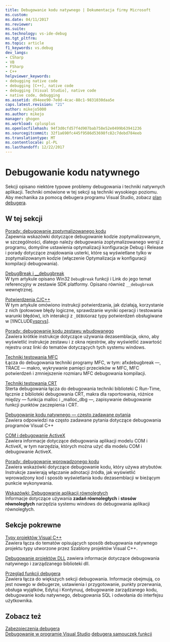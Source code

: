 ```yaml
---
title: Debugowanie kodu natywnego | Dokumentacja firmy Microsoft
ms.custom: 
ms.date: 04/11/2017
ms.reviewer: 
ms.suite: 
ms.technology: vs-ide-debug
ms.tgt_pltfrm: 
ms.topic: article
f1_keywords: vs.debug
dev_langs:
- CSharp
- VB
- FSharp
- C++
helpviewer_keywords:
- debugging native code
- debugging [C++], native code
- debugging [Visual Studio], native code
- native code, debugging
ms.assetid: d94eee90-7e0d-4cac-88c1-9831030daa5e
caps.latest.revision: "21"
author: mikejo5000
ms.author: mikejo
manager: ghogen
ms.workload: cplusplus
ms.openlocfilehash: 94f3d0cfd57f4d907bab758e52e0499b63941236
ms.sourcegitcommit: 32f1a690fc445f9586d53698fc82c7debd784eeb
ms.translationtype: MT
ms.contentlocale: pl-PL
ms.lasthandoff: 12/22/2017
---
```

# <a name="debugging-native-code"></a>Debugowanie kodu natywnego
Sekcji opisano niektóre typowe problemy debugowania i techniki natywnych aplikacji. Techniki omówione w tej sekcji są techniki wysokiego poziomu. Aby mechanika za pomocą debugera programu Visual Studio, zobacz [plan debugera](../debugger/debugger-basics.md).  
  
## <a name="in-this-section"></a>W tej sekcji  
 [Porady: debugowanie zoptymalizowanego kodu](../debugger/how-to-debug-optimized-code.md)  
 Zapewnia wskazówki dotyczące debugowanie kodzie zoptymalizowanym, w szczególności, dlatego należy debugowania zoptymalizowanego wersji z programu, domyślne ustawienia optymalizacji konfiguracje Debug i Release i porady dotyczące znajdowania usterki, które są wyświetlane tylko w zoptymalizowanym kodzie (włączenie Optymalizacja w konfiguracji kompilacji debugowania).  
  
 [DebugBreak i __debugbreak](../debugger/debugbreak-and-debugbreak.md)  
 W tym artykule opisano Win32 `DebugBreak` funkcji i Link do jego temat referencyjny w zestawie SDK platformy. Opisano również `__debugbreak` wewnętrznej.  
  
 [Potwierdzenia C/C++](../debugger/c-cpp-assertions.md)  
 W tym artykule omówiono instrukcji potwierdzania, jak działają, korzystanie z nich (połowowe błędy logiczne, sprawdzanie wyniki operacji i testowania warunki błędów), ich interakcji z `_DEBUG`oraz typy potwierdzeń obsługiwane w [!INCLUDE[vsprvs](../code-quality/includes/vsprvs_md.md)].  
  
 [Porady: debugowanie kodu zestawu wbudowanego](../debugger/how-to-debug-inline-assembly-code.md)  
 Zawiera krótkie instrukcje dotyczące używania dezasemblacja, okno, aby wyświetlić instrukcje zestawu i z okna rejestrów, aby wyświetlić zawartość rejestru oraz linki do tematów dotyczących tych systemu windows.  
  
 [Techniki testowania MFC](../debugger/mfc-debugging-techniques.md)  
 Łącza do debugowania techniki programy MFC, w tym: afxdebugbreak —, TRACE — makro, wykrywanie pamięci przecieków w MFC, MFC potwierdzeń i zmniejszenie rozmiaru MFC debugowania kompilacji.  
  
 [Techniki testowania CRT](../debugger/crt-debugging-techniques.md)  
 Sterta debugowania łącza do debugowania techniki biblioteki C Run-Time, łącznie z biblioteki debugowania CRT, makra dla raportowania, różnice między — funkcja malloc i _malloc_dbg —, zapisywanie debugowanie funkcji punktów zaczepienia i CRT.  
  
 [Debugowanie kodu natywnego — często zadawane pytania](../debugger/debugging-native-code-faqs.md)  
 Zawiera odpowiedzi na często zadawane pytania dotyczące debugowania programów Visual C++  
  
 [COM i debugowanie ActiveX](../debugger/com-and-activex-debugging.md)  
 Zawiera informacje dotyczące debugowania aplikacji modelu COM i ActiveX, w tym narzędzia, których można użyć dla modelu COM i debugowanie ActiveX.  
  
 [Porady: debugowanie wprowadzonego kodu](../debugger/how-to-debug-injected-code.md)  
 Zawiera wskazówki dotyczące debugowanie kodu, który używa atrybutów. Instrukcje zawierają włączanie adnotacji źródła, jak wyświetlić wprowadzony kod i sposób wyświetlania kodu dezasemblacji w bieżącym punkcie wykonywania.  
  
 [Wskazówki: Debugowanie aplikacji równoległych](../debugger/walkthrough-debugging-a-parallel-application.md)  
 Informacje dotyczące używania **zadań równoległych** i **stosów równoległych** narzędzia systemu windows do debugowania aplikacji równoległych.  
  
## <a name="related-sections"></a>Sekcje pokrewne  
 [Typy projektów Visual C++](../debugger/debugging-preparation-visual-cpp-project-types.md)  
 Zawiera łącza do tematów opisujących sposób debugowania natywnego projektu typy utworzone przez Szablony projektów Visual C++.  

 [Debugowanie projektów DLL](../debugger/debugging-dll-projects.md) zawiera informacje dotyczące debugowania natywnego i zarządzanego biblioteki dll.
  
 [Przegląd funkcji debugera](../debugger/debugger-feature-tour.md)  
 Zawiera łącza do większych sekcji debugowania. Informacje obejmują, co jest nowego w debugerze, ustawienia i przygotowanie, punkty przerwania, obsługa wyjątków, Edytuj i Kontynuuj, debugowanie zarządzanego kodu, debugowanie kodu natywnego, debugowania SQL i odwołania do interfejsu użytkownika.  
  
## <a name="see-also"></a>Zobacz też  
 [Zabezpieczenia debugera](../debugger/debugger-security.md)  
 [Debugowanie w programie Visual Studio](../debugger/index.md) [debugera samouczek funkcji](../debugger/debugger-feature-tour.md)